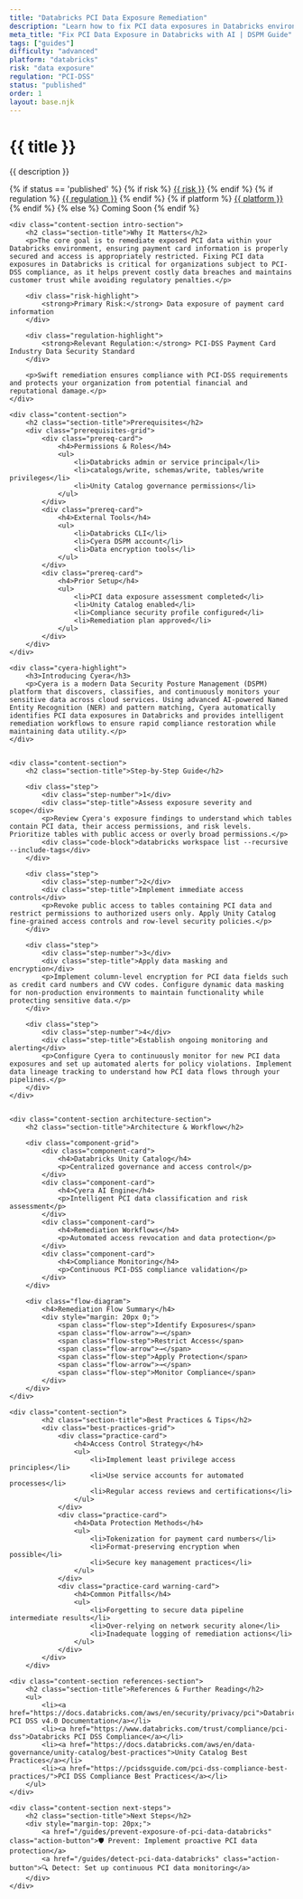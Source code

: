 ```yaml
---
title: "Databricks PCI Data Exposure Remediation"
description: "Learn how to fix PCI data exposures in Databricks environments. Follow step-by-step guidance for PCI-DSS compliance."
meta_title: "Fix PCI Data Exposure in Databricks with AI | DSPM Guide"
tags: ["guides"]
difficulty: "advanced"
platform: "databricks"
risk: "data exposure"
regulation: "PCI-DSS"
status: "published"
order: 1
layout: base.njk
---
```


<div class="container">
    <div class="header">
        <h1>{{ title }}</h1>
        <p>{{ description }}</p>
        <div class="guide-tags-container">
			<div class="guide-tags-wrapper">
		    {% if status == 'published' %}
		        {% if risk %}
		        <a href="/risk/{{ risk | downcase | replace: ' ', '-' }}/" class="guide-tag risk">{{ risk }}</a>
		        {% endif %}
		        {% if regulation %}
		        <a href="/regulation/{{ regulation | downcase | replace: ' ', '-' }}/" class="guide-tag regulation">{{ regulation }}</a>
		        {% endif %}
		        {% if platform %}
		        <a href="/platforms/{{ platform | downcase | replace: ' ', '-' }}/" class="guide-tag platform">{{ platform }}</a>
		        {% endif %}
		    {% else %}
		        <span class="guide-tag coming-soon">Coming Soon</span>
		    {% endif %}
		</div>
		</div>
    </div>

    <div class="content-section intro-section">
        <h2 class="section-title">Why It Matters</h2>
        <p>The core goal is to remediate exposed PCI data within your Databricks environment, ensuring payment card information is properly secured and access is appropriately restricted. Fixing PCI data exposures in Databricks is critical for organizations subject to PCI-DSS compliance, as it helps prevent costly data breaches and maintains customer trust while avoiding regulatory penalties.</p>
        
        <div class="risk-highlight">
            <strong>Primary Risk:</strong> Data exposure of payment card information
        </div>
        
        <div class="regulation-highlight">
            <strong>Relevant Regulation:</strong> PCI-DSS Payment Card Industry Data Security Standard
        </div>
        
        <p>Swift remediation ensures compliance with PCI-DSS requirements and protects your organization from potential financial and reputational damage.</p>
    </div>

    <div class="content-section">
        <h2 class="section-title">Prerequisites</h2>
        <div class="prerequisites-grid">
            <div class="prereq-card">
                <h4>Permissions & Roles</h4>
                <ul>
                    <li>Databricks admin or service principal</li>
                    <li>catalogs/write, schemas/write, tables/write privileges</li>
                    <li>Unity Catalog governance permissions</li>
                </ul>
            </div>
            <div class="prereq-card">
                <h4>External Tools</h4>
                <ul>
                    <li>Databricks CLI</li>
                    <li>Cyera DSPM account</li>
                    <li>Data encryption tools</li>
                </ul>
            </div>
            <div class="prereq-card">
                <h4>Prior Setup</h4>
                <ul>
                    <li>PCI data exposure assessment completed</li>
                    <li>Unity Catalog enabled</li>
                    <li>Compliance security profile configured</li>
                    <li>Remediation plan approved</li>
                </ul>
            </div>
        </div>
    </div>
	
    <div class="cyera-highlight">
        <h3>Introducing Cyera</h3>
        <p>Cyera is a modern Data Security Posture Management (DSPM) platform that discovers, classifies, and continuously monitors your sensitive data across cloud services. Using advanced AI-powered Named Entity Recognition (NER) and pattern matching, Cyera automatically identifies PCI data exposures in Databricks and provides intelligent remediation workflows to ensure rapid compliance restoration while maintaining data utility.</p>
    </div>
	

    <div class="content-section">
        <h2 class="section-title">Step-by-Step Guide</h2>
        
        <div class="step">
            <div class="step-number">1</div>
            <div class="step-title">Assess exposure severity and scope</div>
            <p>Review Cyera's exposure findings to understand which tables contain PCI data, their access permissions, and risk levels. Prioritize tables with public access or overly broad permissions.</p>
            <div class="code-block">databricks workspace list --recursive --include-tags</div>
        </div>

        <div class="step">
            <div class="step-number">2</div>
            <div class="step-title">Implement immediate access controls</div>
            <p>Revoke public access to tables containing PCI data and restrict permissions to authorized users only. Apply Unity Catalog fine-grained access controls and row-level security policies.</p>
        </div>

        <div class="step">
            <div class="step-number">3</div>
            <div class="step-title">Apply data masking and encryption</div>
            <p>Implement column-level encryption for PCI data fields such as credit card numbers and CVV codes. Configure dynamic data masking for non-production environments to maintain functionality while protecting sensitive data.</p>
        </div>

        <div class="step">
            <div class="step-number">4</div>
            <div class="step-title">Establish ongoing monitoring and alerting</div>
            <p>Configure Cyera to continuously monitor for new PCI data exposures and set up automated alerts for policy violations. Implement data lineage tracking to understand how PCI data flows through your pipelines.</p>
        </div>
    </div>


    <div class="content-section architecture-section">
        <h2 class="section-title">Architecture & Workflow</h2>
        
        <div class="component-grid">
            <div class="component-card">
                <h4>Databricks Unity Catalog</h4>
                <p>Centralized governance and access control</p>
            </div>
            <div class="component-card">
                <h4>Cyera AI Engine</h4>
                <p>Intelligent PCI data classification and risk assessment</p>
            </div>
            <div class="component-card">
                <h4>Remediation Workflows</h4>
                <p>Automated access revocation and data protection</p>
            </div>
            <div class="component-card">
                <h4>Compliance Monitoring</h4>
                <p>Continuous PCI-DSS compliance validation</p>
            </div>
        </div>

        <div class="flow-diagram">
            <h4>Remediation Flow Summary</h4>
            <div style="margin: 20px 0;">
                <span class="flow-step">Identify Exposures</span>
                <span class="flow-arrow">→</span>
                <span class="flow-step">Restrict Access</span>
                <span class="flow-arrow">→</span>
                <span class="flow-step">Apply Protection</span>
                <span class="flow-arrow">→</span>
                <span class="flow-step">Monitor Compliance</span>
            </div>
        </div>
    </div>

	<div class="content-section">
	        <h2 class="section-title">Best Practices & Tips</h2>
	        <div class="best-practices-grid">
	            <div class="practice-card">
	                <h4>Access Control Strategy</h4>
	                <ul>
	                    <li>Implement least privilege access principles</li>
	                    <li>Use service accounts for automated processes</li>
	                    <li>Regular access reviews and certifications</li>
	                </ul>
	            </div>
	            <div class="practice-card">
	                <h4>Data Protection Methods</h4>
	                <ul>
	                    <li>Tokenization for payment card numbers</li>
	                    <li>Format-preserving encryption when possible</li>
	                    <li>Secure key management practices</li>
	                </ul>
	            </div>
	            <div class="practice-card warning-card">
	                <h4>Common Pitfalls</h4>
	                <ul>
	                    <li>Forgetting to secure data pipeline intermediate results</li>
	                    <li>Over-relying on network security alone</li>
	                    <li>Inadequate logging of remediation actions</li>
	                </ul>
	            </div>
	        </div>
	    </div>

    <div class="content-section references-section">
        <h2 class="section-title">References & Further Reading</h2>
        <ul>
            <li><a href="https://docs.databricks.com/aws/en/security/privacy/pci">Databricks PCI DSS v4.0 Documentation</a></li>
            <li><a href="https://www.databricks.com/trust/compliance/pci-dss">Databricks PCI DSS Compliance</a></li>
            <li><a href="https://docs.databricks.com/aws/en/data-governance/unity-catalog/best-practices">Unity Catalog Best Practices</a></li>
            <li><a href="https://pcidssguide.com/pci-dss-compliance-best-practices/">PCI DSS Compliance Best Practices</a></li>
        </ul>
    </div>

    <div class="content-section next-steps">
        <h2 class="section-title">Next Steps</h2>
        <div style="margin-top: 20px;">
            <a href="/guides/prevent-exposure-of-pci-data-databricks" class="action-button">🛡️ Prevent: Implement proactive PCI data protection</a>
            <a href="/guides/detect-pci-data-databricks" class="action-button">🔍 Detect: Set up continuous PCI data monitoring</a>
        </div>
    </div>
</div>